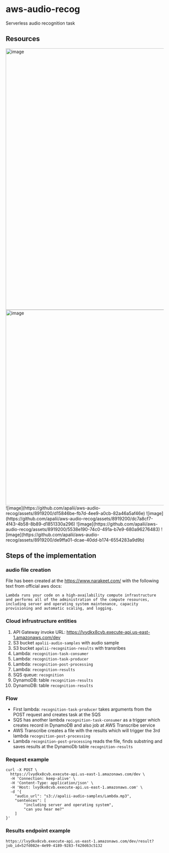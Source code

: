 # aws-audio-recog

Serverless audio recognition task

## Resources
<img width="834" alt="image" src="https://github.com/apalii/aws-audio-recog/assets/8919200/8a95e783-e137-4eba-bf70-4a12cc1270f8">
<img width="624" alt="image" src="https://github.com/apalii/aws-audio-recog/assets/8919200/547d883e-1f45-41c5-aa10-6012018fd843">
![image](https://github.com/apalii/aws-audio-recog/assets/8919200/d15846be-fb7d-4ee9-a0cb-82a46a5af46e)
![image](https://github.com/apalii/aws-audio-recog/assets/8919200/dc7a8cf7-4f43-4b58-8b89-d1851330a296)
![image](https://github.com/apalii/aws-audio-recog/assets/8919200/5538e190-74c0-491a-b7e9-680a96276483)
![image](https://github.com/apalii/aws-audio-recog/assets/8919200/de9ffa01-dcae-40dd-b174-6554283a9d9b)

## Steps of the implementation

### audio file creation
File has been created at the https://www.narakeet.com/ with the following text from official aws docs:

```
Lambda runs your code on a high-availability compute infrastructure and performs all of the administration of the compute resources, including server and operating system maintenance, capacity provisioning and automatic scaling, and logging.
```
### Cloud infrustructure entities

1) API Gateway invoke URL: https://lvydkx8cvb.execute-api.us-east-1.amazonaws.com/dev
2) S3 bucket `apalii-audio-samples` with audio sample
3) S3 bucket `apalii-recognition-results` with transribes
4) Lambda: `recognition-task-consumer`
5) Lambda: `recognition-task-producer`
6) Lambda: `recognition-post-processing`
7) Lambda: `recognition-results`
8) SQS queue: `recognition`
9) DynamoDB: table `recognition-results`
10) DynamoDB: table `recognition-results`

### Flow
 - First lambda: `recognition-task-producer` takes arguments from the POST request and creates task at the SQS
 - SQS has another lambda `recognition-task-consumer` as a trigger which creates record in DynamoDB and also job at AWS Transcribe service
 - AWS Transcribe creates a file with the results which will trigger the 3rd lambda `recognition-post-processing`
 - Lambda `recognition-post-processing` reads the file, finds substring and saves results at the DynamoDb table `recognition-results`

### Request example

```
curl -X POST \
  https://lvydkx8cvb.execute-api.us-east-1.amazonaws.com/dev \
  -H 'Connection: keep-alive' \
  -H 'Content-Type: application/json' \
  -H 'Host: lvydkx8cvb.execute-api.us-east-1.amazonaws.com' \
  -d '{
    "audio_url": "s3://apalii-audio-samples/Lambda.mp3",
    "sentences": [
        "including server and operating system",
        "can you hear me?"
    ]
}'
```

### Results endpoint example

```
https://lvydkx8cvb.execute-api.us-east-1.amazonaws.com/dev/result?job_id=52fd082e-4e99-4189-9283-f420d63c5132
```
